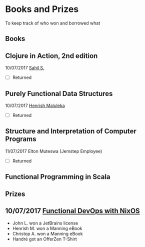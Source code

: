 Books and Prizes
=================

To keep track of who won and borrowed what

Books
-----
## Clojure in Action, 2nd edition

10/07/2017 [Sahil S.](https://www.meetup.com/lambda-luminaries/members/230387023/)
- [ ] Returned 

## Purely Functional Data Structures

10/07/2017 [Henrish Maluleka](https://www.meetup.com/lambda-luminaries/members/181066902/)
- [ ] Returned 

## Structure and Interpretation of Computer Programs

11/07/2017 Elton Muteswa (Jemstep Employee)
- [ ] Returned 

## Functional Programming in Scala

Prizes
------
## 10/07/2017 [Functional DevOps with NixOS](https://www.meetup.com/lambda-luminaries/events/240661285/)

* John L. won a JetBrains license
* Henrish M. won a Manning eBook
* Christop A. won a Manning eBook
* Handré got an OfferZen T-Shirt
